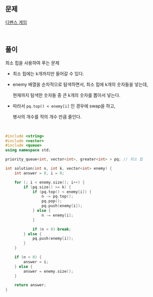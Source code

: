 ## 문제

[디펜스 게임](https://school.programmers.co.kr/learn/courses/30/lessons/142085)

<br/>

## 풀이

최소 힙을 사용하여 푸는 문제

- 최소 힙에는 k개까지만 들어갈 수 있다.

- enemy 배열을 순차적으로 탐색하면서, 최소 힙에 k개의 숫자들을 넣는데,

  현재까지 탐색한 숫자들 중 큰 k개의 숫자를 뽑아서 넣는다.

- 따라서 `pq.top() < enemy[i]` 인 경우에 swap을 하고,

  병사의 개수를 적의 개수 만큼 줄인다.

<br/>

```c++
#include <string>
#include <vector>
#include <queue>
using namespace std;

priority_queue<int, vector<int>, greater<int> > pq; // 최소 힙

int solution(int n, int k, vector<int> enemy) {
    int answer = 0, i = 0;

    for (; i < enemy.size(); i++) {
        if (pq.size() >= k) {
            if (pq.top() < enemy[i]) {
                n -= pq.top();
                pq.pop();
                pq.push(enemy[i]);
            } else {
                n -= enemy[i];
            }

            if (n < 0) break;
        } else {
            pq.push(enemy[i]);
        }
    }

    if (n < 0) {
        answer = i;
    } else {
        answer = enemy.size();
    }

    return answer;
}
```
